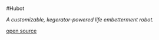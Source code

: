 #Hubot

_A customizable, kegerator-powered life embetterment robot._

[open source](https://github.com/github/hubot)